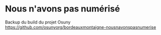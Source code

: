 # Nous n'avons pas numérisé
Backup du build du projet Osuny 
https://github.com/osunyorg/bordeauxmontaigne-nousnavonspasnumerise
